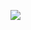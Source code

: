 ![](https://user-images.githubusercontent.com/2157285/139095317-23a861e5-8cd0-4c6c-815c-4f3c9c70a382.gif)